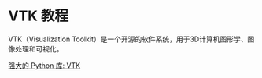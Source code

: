 # VTK 教程

<show-structure depth="3"/>

VTK（Visualization Toolkit）是一个开源的软件系统，用于3D计算机图形学、图像处理和可视化。

<seealso>
<category ref="ref_docs">
    <a href="https://mp.weixin.qq.com/s/ZDM9kOAWoOmSnGbTxta9Zw">强大的 Python 库: VTK</a>
</category>
<category ref="ref_github">
</category>
<category ref="ref_issues">
</category>
<category ref="ref_hf">
</category>
<category ref="ref_ms">
</category>
</seealso>


